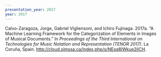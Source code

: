 ```yaml
---
presentation_year: 2017
year: 2017
---
```


Calvo-Zaragoza, Jorge, Gabriel Vigliensoni, and Ichiro Fujinaga. 2017a. “A Machine Learning Framework for the Categorization of Elements in Images of Musical Documents.” In <i>Proceedings of the Third International on Technologies for Music Notation and Representation (TENOR 2017)</i>. La Coruña, Spain. <a href="http://cloud.simssa.ca/index.php/s/NExq8IWkue2IjCH">http://cloud.simssa.ca/index.php/s/NExq8IWkue2IjCH</a>.